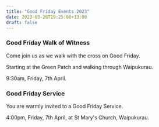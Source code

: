 ```yaml
---
title: "Good Friday Events 2023"
date: 2023-03-26T19:25:08+13:00
draft: false
---
```


### Good Friday Walk of Witness

Come join us as we walk with the cross on Good Friday.

Starting at the Green Patch and walking through Waipukurau.

9:30am, Friday, 7th April.


### Good Friday Service

You are warmly invited to a Good Friday Service.

4:00pm, Friday, 7th April, at St Mary's Church, Waipukurau.